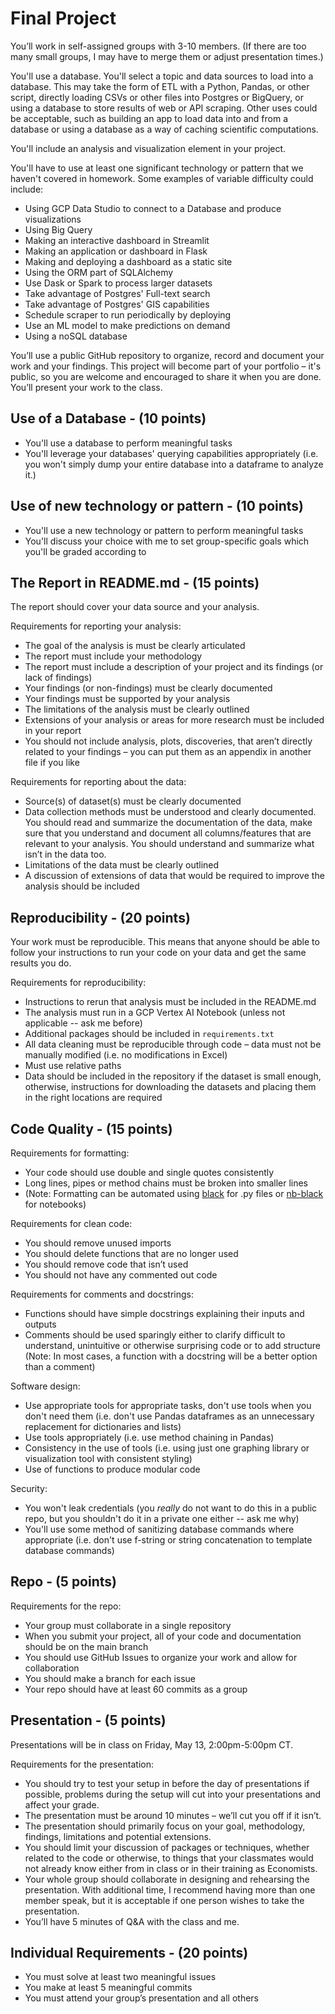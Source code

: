 # Final Project 

You’ll work in self-assigned groups with 3-10 members. (If there are too many small groups, I may have to merge them or adjust presentation times.)

You'll use a database. You'll select a topic and data sources to load into a database. This may take the form of ETL with a Python, Pandas, or other script, directly loading CSVs or other files into Postgres or BigQuery, or using a database to store results of web or API scraping. Other uses could be acceptable, such as building an app to load data into and from a database or using a database as a way of caching scientific computations.

You'll include an analysis and visualization element in your project.

You'll have to use at least one significant technology or pattern that we haven't covered in homework. Some examples of variable difficulty could include:
* Using GCP Data Studio to connect to a Database and produce visualizations
* Using Big Query
* Making an interactive dashboard in Streamlit
* Making an application or dashboard in Flask
* Making and deploying a dashboard as a static site
* Using the ORM part of SQLAlchemy
* Use Dask or Spark to process larger datasets
* Take advantage of Postgres' Full-text search
* Take advantage of Postgres' GIS capabilities
* Schedule scraper to run periodically by deploying
* Use an ML model to make predictions on demand
* Using a noSQL database

You’ll use a public GitHub repository to organize, record and document your work and your findings. This project will become part of your portfolio – it's public, so you are welcome and encouraged to share it when you are done. You’ll present your work to the class.

## Use of a Database - (10 points)
* You'll use a database to perform meaningful tasks
* You'll leverage your databases' querying capabilities appropriately (i.e. you won't simply dump your entire database into a dataframe to analyze it.)

## Use of new technology or pattern - (10 points)
* You'll use a new technology or pattern to perform meaningful tasks
* You'll discuss your choice with me to set group-specific goals which you'll be graded according to

## The Report in README.md - (15 points)

The report should cover your data source and your analysis.  

Requirements for reporting your analysis:
* The goal of the analysis is must be clearly articulated
* The report must include your methodology
* The report must include a description of your project and its findings (or lack of findings)
* Your findings (or non-findings) must be clearly documented
* Your findings must be supported by your analysis
* The limitations of the analysis must be clearly outlined
* Extensions of your analysis or areas for more research must be included in your report
* You should not include analysis, plots, discoveries, that aren’t directly related to your findings – you can put them as an appendix in another file if you like

Requirements for reporting about the data:
* Source(s) of dataset(s) must be clearly documented
* Data collection methods must be understood and clearly documented. You should read and summarize the documentation of the data, make sure that you understand and document all columns/features that are relevant to your analysis. You should understand and summarize what isn’t in the data too.
* Limitations of the data must be clearly outlined
* A discussion of extensions of data that would be required to improve the analysis should be included

## Reproducibility - (20 points)

Your work must be reproducible. This means that anyone should be able to follow your instructions to run your code on your data and get the same results you do.  

Requirements for reproducibility:
* Instructions to rerun that analysis must be included in the README.md
* The analysis must run in a GCP Vertex AI Notebook (unless not applicable -- ask me before)
* Additional packages should be included in `requirements.txt`
* All data cleaning must be reproducible through code – data must not be manually modified (i.e. no modifications in Excel)
* Must use relative paths
* Data should be included in the repository if the dataset is small enough, otherwise, instructions for downloading the datasets and placing them in the right locations are required

## Code Quality - (15 points)

Requirements for formatting:
* Your code should use double and single quotes consistently
* Long lines, pipes or method chains must be broken into smaller lines
* (Note: Formatting can be automated using [black](https://black.readthedocs.io/en/stable/) for .py files or [nb-black](https://pypi.org/project/nb-black/) for notebooks)

Requirements for clean code:
* You should remove unused imports
* You should delete functions that are no longer used
* You should remove code that isn’t used
* You should not have any commented out code

Requirements for comments and docstrings:
* Functions should have simple docstrings explaining their inputs and outputs
* Comments should be used sparingly either to clarify difficult to understand, unintuitive or otherwise surprising code or to add structure (Note: In most cases, a function with a docstring will be a better option than a comment)

Software design:
* Use appropriate tools for appropriate tasks, don't use tools when you don't need them (i.e. don't use Pandas dataframes as an unnecessary replacement for dictionaries and lists)
* Use tools appropriately (i.e. use method chaining in Pandas)
* Consistency in the use of tools (i.e. using just one graphing library or visualization tool with consistent styling)
* Use of functions to produce modular code

Security:
* You won't leak credentials (you _really_ do not want to do this in a public repo, but you shouldn't do it in a private one either -- ask me why)
* You'll use some method of sanitizing database commands where appropriate (i.e. don't use f-string or string concatenation to template database commands)

## Repo - (5 points)

Requirements for the repo:
* Your group must collaborate in a single repository
* When you submit your project, all of your code and documentation should be on the main branch
* You should use GitHub Issues to organize your work and allow for collaboration
* You should make a branch for each issue
* Your repo should have at least 60 commits as a group

## Presentation - (5 points)

Presentations will be in class on Friday, May 13, 2:00pm-5:00pm CT.  

Requirements for the presentation:
* You should try to test your setup in <location TBD> before the day of presentations if possible, problems during the setup will cut into your presentations and affect your grade.
* The presentation must be around 10 minutes – we’ll cut you off if it isn’t.
* The presentation should primarily focus on your goal, methodology, findings, limitations and potential extensions.
* You should limit your discussion of packages or techniques, whether related to the code or otherwise, to things that your classmates would not already know either from in class or in their training as Economists.
* Your whole group should collaborate in designing and rehearsing the presentation. With additional time, I recommend having more than one member speak, but it is acceptable if one person wishes to take the presentation.
* You’ll have 5 minutes of Q&A with the class and me.

## Individual Requirements - (20 points)
* You must solve at least two meaningful issues
* You make at least 5 meaningful commits
* You must attend your group’s presentation and all others
